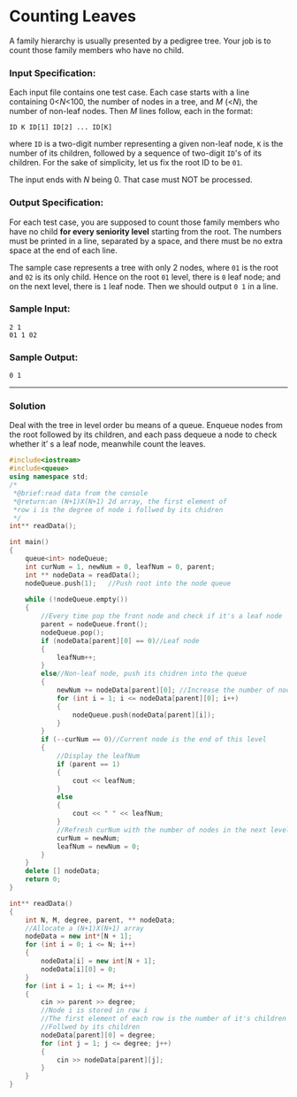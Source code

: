 # Counting Leaves

A family hierarchy is usually presented by a pedigree tree. Your job is to count those family members who have no child.

### Input Specification:

Each input file contains one test case. Each case starts with a line containing 0<*N*<100, the number of nodes in a tree, and *M* (<*N*), the number of non-leaf nodes. Then *M* lines follow, each in the format:

```
ID K ID[1] ID[2] ... ID[K]
```

where `ID` is a two-digit number representing a given non-leaf node, `K` is the number of its children, followed by a sequence of two-digit `ID`'s of its children. For the sake of simplicity, let us fix the root ID to be `01`.

The input ends with *N* being 0. That case must NOT be processed.

### Output Specification:

For each test case, you are supposed to count those family members who have no child **for every seniority level** starting from the root. The numbers must be printed in a line, separated by a space, and there must be no extra space at the end of each line.

The sample case represents a tree with only 2 nodes, where `01` is the root and `02` is its only child. Hence on the root `01` level, there is `0` leaf node; and on the next level, there is `1` leaf node. Then we should output `0 1` in a line.

### Sample Input:

```in
2 1
01 1 02
```

### Sample Output:

```out
0 1
```

---

### Solution

Deal with the tree in level order bu means of a queue. Enqueue nodes from the root followed by its children, and each pass dequeue a node to check whether it’ s a leaf node, meanwhile count the leaves.

```C++
#include<iostream>
#include<queue>
using namespace std;
/*
 *@brief:read data from the console
 *@return:an (N+1)X(N+1) 2d array, the first element of 
 *row i is the degree of node i follwed by its chidren
 */
int** readData();

int main()
{
    queue<int> nodeQueue;
    int curNum = 1, newNum = 0, leafNum = 0, parent;
    int ** nodeData = readData();
    nodeQueue.push(1);   //Push root into the node queue
    
    while (!nodeQueue.empty())
    {
        //Every time pop the front node and check if it's a leaf node
        parent = nodeQueue.front();
        nodeQueue.pop();
        if (nodeData[parent][0] == 0)//Leaf node
        {
            leafNum++;  
        }
        else//Non-leaf node, push its chidren into the queue
        {
            newNum += nodeData[parent][0]; //Increase the number of nodes in the next level
            for (int i = 1; i <= nodeData[parent][0]; i++)
            {
                nodeQueue.push(nodeData[parent][i]);
            }
        }
        if (--curNum == 0)//Current node is the end of this level
        {
            //Display the leafNum
            if (parent == 1)
            {
                cout << leafNum;
            }
            else
            {
                cout << " " << leafNum;
            }
            //Refresh curNum with the number of nodes in the next level
            curNum = newNum;
            leafNum = newNum = 0;
        }
    }
    delete [] nodeData;
    return 0;
}

int** readData()
{
    int N, M, degree, parent, ** nodeData;
    //Allocate a (N+1)X(N+1) array
    nodeData = new int*[N + 1];
    for (int i = 0; i <= N; i++)
    {
        nodeData[i] = new int[N + 1];
        nodeData[i][0] = 0; 
    }
    for (int i = 1; i <= M; i++)
    {
        cin >> parent >> degree;
        //Node i is stored in row i
        //The first element of each row is the number of it's children
        //Follwed by its children
        nodeData[parent][0] = degree;
        for (int j = 1; j <= degree; j++)
        {
            cin >> nodeData[parent][j];
        }
    }
}
```



